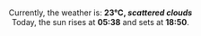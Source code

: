 <p  align="center"><br/>Currently, the weather is: <b> 23°C, <i>scattered clouds</i></b></br>Today, the sun rises at <b>05:38</b> and sets at <b>18:50</b>.</p>